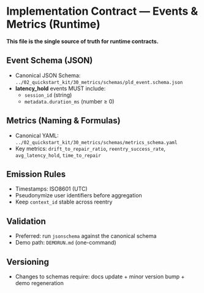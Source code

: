 # Implementation Contract — Events & Metrics (Runtime)

**This file is the single source of truth for runtime contracts.**

## Event Schema (JSON)
- Canonical JSON Schema: `../02_quickstart_kit/30_metrics/schemas/pld_event.schema.json`
- **latency_hold** events MUST include:
  - `session_id` (string)
  - `metadata.duration_ms` (number ≥ 0)

## Metrics (Naming & Formulas)
- Canonical YAML: `../02_quickstart_kit/30_metrics/schemas/metrics_schema.yaml`
- Key metrics: `drift_to_repair_ratio`, `reentry_success_rate`, `avg_latency_hold`, `time_to_repair`

## Emission Rules
- Timestamps: ISO8601 (UTC)
- Pseudonymize user identifiers before aggregation
- Keep `context_id` stable across reentry

## Validation
- Preferred: run `jsonschema` against the canonical schema
- Demo path: `DEMORUN.md` (one-command)

## Versioning
- Changes to schemas require: docs update + minor version bump + demo regeneration
